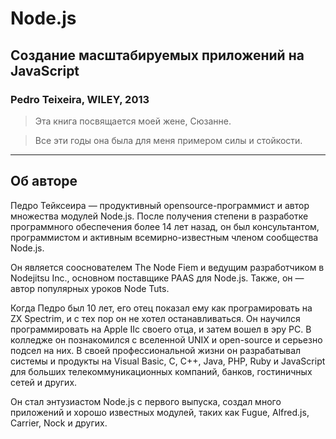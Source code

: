 # Node.js
## Создание масштабируемых приложений на JavaScript
### Pedro Teixeira, WILEY, 2013

>Эта книга посвящается моей жене, Сюзанне.

> Все эти годы она была для меня примером силы и стойкости.

---

## Об авторе

Педро Тейксеира — продуктивный opensource-программист и автор множества модулей Node.js. После получения степени в разработке программного обеспечения более 14 лет назад, он был консультантом, программистом и активным всемирно-известным членом сообщества Node.js.

Он является сооснователем The Node Fiem и ведущим разработчиком в Nodejitsu Inc., основном поставщике PAAS для Node.js. Также, он — автор популярных уроков Node Tuts.

Когда Педро был 10 лет, его отец показал ему как програмировать на ZX Spectrim, и с тех пор он не хотел останавливаться. Он научился программировать на Apple IIc своего отца, и затем вошел в эру PC. В колледже он познакомился с вселенной UNIX и open-source и серьезно подсел на них. В своей профессиональной жизни он разрабатывал системы и продукты на Visual Basic, C, C++, Java, PHP, Ruby и JavaScript для больших телекоммуникационных компаний, банков, гостиничных сетей и других.

Он стал энтузиастом Node.js с первого выпуска, создал много приложений и хорошо известных модулей, таких как Fugue, Alfred.js, Carrier, Nock и других.